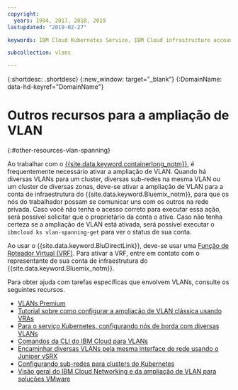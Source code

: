 ```yaml
---
copyright:
  years: 1994, 2017, 2018, 2019
lastupdated: "2019-02-27"

keywords: IBM Cloud Kubernetes Service, IBM Cloud infrastructure account, private network

subcollection: vlans

---
```


{:shortdesc: .shortdesc}
{:new_window: target="_blank"}
{:DomainName: data-hd-keyref="DomainName"}

# Outros recursos para a ampliação de VLAN
{:#other-resources-vlan-spanning}

Ao trabalhar com o [{{site.data.keyword.containerlong_notm}}](https://{DomainName}/docs/containers/container_index.html), é frequentemente necessário ativar a ampliação de VLAN. Quando há diversas VLANs para um cluster, diversas sub-redes na mesma VLAN ou um cluster de diversas zonas, deve-se ativar a ampliação de VLAN para a conta de infraestrutura do {{site.data.keyword.Bluemix_notm}}, para que os nós do trabalhador possam se comunicar uns com os outros na rede privada. Caso você não tenha o acesso correto para executar essa ação, será possível solicitar que o proprietário da conta o ative. Caso não tenha certeza se a ampliação de VLAN está ativada, será possível executar o `ibmcloud ks vlan-spanning-get` para ver o status de sua conta.

Ao usar o {{site.data.keyword.BluDirectLink}}, deve-se usar uma [Função de Roteador Virtual (VRF)](https://{DomainName}/docs/infrastructure/direct-link/subnet-configuration.html#more-about-using-vrf). Para ativar a VRF, entre em contato com o representante de sua conta de infraestrutura do {{site.data.keyword.Bluemix_notm}}.

Para obter ajuda com tarefas específicas que envolvem VLANs, consulte os seguintes recursos. 

* [VLANs Premium](https://www.ibm.com/blogs/bluemix/2018/12/introducing-premium-vlans-are-you-compute-first-or-network-first/)
* [Tutorial sobre como configurar a ampliação de VLAN clássica usando VRAs](/docs/tutorials?topic=solution-tutorials-vlan-spanning)
* [Para o serviço Kubernetes, configurando nós de borda com diversas VLANs](/docs/containers?topic=containers-edge_nodes_multiple_vlans)
* [Comandos da CLI do IBM Cloud para VLANs](/docs/cli/reference/ibmcloud?topic=cloud-cli-manage-classic-vlans)
* [Encaminhar diversas VLANs pela mesma interface de rede usando o Juniper vSRX](/docs/infrastructure/vsrx?topic=vsrx-route-multiple-vlans-over-the-same-network-interface)
* [Configurando sub-redes para clusters do Kubernetes](/docs/containers?topic=containers-subnets#vlan-spanning)
* [Visão geral do IBM Cloud Networking e da ampliação de VLAN para soluções VMware](/docs/services/vmwaresolutions/archiref/vcsnsxt?topic=vmware-solutions-vcsnsxt-overview-ic4vnetwork#vcsnsxt-overview-ic4vnetwork-vlan-spanning)

